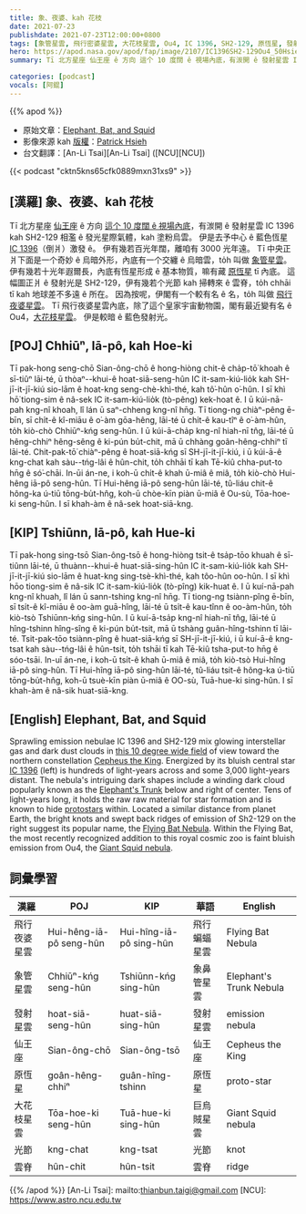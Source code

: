 ```yaml
---
title: 象、夜婆、kah 花枝
date: 2021-07-23
publishdate: 2021-07-23T12:00:00+0800
tags: [象管星雲, 飛行密婆星雲, 大花枝星雲, Ou4, IC 1396, SH2-129, 原恆星, 發射星雲, 仙王座]
hero: https://apod.nasa.gov/apod/fap/image/2107/IC1396SH2-129Ou4_50Hsieh_1024.jpg
summary: Tī 北方星座 仙王座 ê 方向 這个 10 度闊 ê 視場內底，有湠開 ê 發射星雲 IC 1396 kah SH2-129 相濫 ê 發光星際氣體，kah 塗粉烏雲。

categories: [podcast]
vocals: [阿錕]
---
```


{{% apod %}}

- 原始文章：[Elephant, Bat, and Squid](https://apod.nasa.gov/apod/ap210723.html)
- 影像來源 kah [版權][copyright]：[Patrick Hsieh](https://www.astrobin.com/users/FlankerOneTwo/)
- 台文翻譯：[An-Li Tsai][An-Li Tsai] ([NCU][NCU])

{{< podcast "cktn5kns65cfk0889mxn31xs9" >}}

## [漢羅] 象、夜婆、kah 花枝
Tī 北方星座 [仙王座][Cepheus the King] ê 方向 [這个 10 度闊 ê 視場內底][this 10 degree wide field]，有湠開 ê 發射星雲 IC 1396 kah SH2-129 相濫 ê 發光星際氣體，kah 塗粉烏雲。
伊是去予中心 ê 藍色恆星 [IC 1396][IC 1396]（倒爿）激發 ê。
伊有幾若百光年闊，離咱有 3000 光年遠。
Tī 中央正爿下面是一个奇妙 ê 烏暗外形，內底有一个交纏 ê 烏暗雲，to̍h 叫做 [象管星雲][Elephant's Trunk]。
伊有幾若十光年遐爾長，內底有恆星形成 ê 基本物質，嘛有藏 [原恆星][protostars] tī 內底。
這幅圖正爿 ê 發射光是 SH2-129，伊有幾若个光節 kah 掃轉來 ê 雲脊，to̍h chhāi tī kah 地球差不多遠 ê 所在。
因為按呢，伊閣有一个較有名 ê 名，to̍h 叫做 [飛行夜婆星雲][Flying Bat Nebula]。
Tī 飛行夜婆星雲內底，除了這个皇家宇宙動物園，閣有最近變有名 ê Ou4，[大花枝星雲][Giant Squid nebula]。
伊是較暗 ê 藍色發射光。


## [POJ] Chhiūⁿ, Iā-pô, kah Hoe-ki
Tī pak-hong seng-chō Sian-ông-chō ê hong-hiòng chit-ê cha̍p-tō͘ khoah ê sī-tiûⁿ lāi-té, ū thòaⁿ--khui-ê hoat-siā-seng-hûn IC it-sam-kiú-lio̍k kah SH-jī-it-jī-kiú sio-lām ê hoat-kng seng-chè-khì-thé, kah tô͘-hûn o͘-hûn.
I sī khì hō͘ tiong-sim ê nâ-sek IC it-sam-kiú-lio̍k (tò-pêng) kek-hoat ê.
I ū kúi-nā-pah kng-nî khoah, lî lán ū saⁿ-chheng kng-nî hn̄g.
Tī tiong-ng chiàⁿ-pêng ē-bīn, sī chi̍t-ê kî-miāu ê o͘-àm gōa-hêng, lāi-té ū chi̍t-ê kau-tîⁿ ê o͘-àm-hûn, to̍h kiò-chò Chhiūⁿ-kńg seng-hûn.
I ū kúi-ā-cha̍p kng-nî hiah-nī tn̂g, lāi-té ū hêng-chhiⁿ hêng-sêng ê ki-pún bu̍t-chit, mā ū chhàng goân-hêng-chhiⁿ tī lāi-té.
Chit-pak-tō͘ chiàⁿ-pêng ê hoat-siā-kńg sī SH-jī-it-jī-kiú, i ū kúi-ā-ê kng-chat kah sàu--tńg-lâi ê hûn-chit, to̍h chhāi tī kah Tē-kiû chha-put-to hn̄g ê só͘-chāi.
In-ūi án-ne, i koh-ū chi̍t-ê khah ū-miâ ê miâ, to̍h kiò-chò Hui-hêng iā-pô seng-hûn.
Tī Hui-hêng iā-pô seng-hûn lāi-té, tû-liáu chit-ê hông-ka ú-tiū tōng-bu̍t-hn̂g, koh-ū chòe-kīn piàn ū-miâ ê Ou-sù, Tōa-hoe-ki seng-hûn.
I sī khah-àm ê nâ-sek hoat-siā-kng.




## [KIP] Tshiūnn, Iā-pô, kah Hue-ki
Tī pak-hong sing-tsō Sian-ông-tsō ê hong-hiòng tsit-ê tsa̍p-tōo khuah ê sī-tiûnn lāi-té, ū thuànn--khui-ê huat-siā-sing-hûn IC it-sam-kiú-lio̍k kah SH-jī-it-jī-kiú sio-lām ê huat-kng sing-tsè-khì-thé, kah tôo-hûn oo-hûn.
I sī khì hōo tiong-sim ê nâ-sik IC it-sam-kiú-lio̍k (tò-pîng) kik-huat ê.
I ū kuí-nā-pah kng-nî khuah, lî lán ū sann-tshing kng-nî hn̄g.
Tī tiong-ng tsiànn-pîng ē-bīn, sī tsi̍t-ê kî-miāu ê oo-àm guā-hîng, lāi-té ū tsi̍t-ê kau-tînn ê oo-àm-hûn, to̍h kiò-tsò Tshiūnn-kńg sing-hûn.
I ū kuí-ā-tsa̍p kng-nî hiah-nī tn̂g, lāi-té ū hîng-tshinn hîng-sîng ê ki-pún bu̍t-tsit, mā ū tshàng guân-hîng-tshinn tī lāi-té.
Tsit-pak-tōo tsiànn-pîng ê huat-siā-kńg sī SH-jī-it-jī-kiú, i ū kuí-ā-ê kng-tsat kah sàu--tńg-lâi ê hûn-tsit, to̍h tshāi tī kah Tē-kiû tsha-put-to hn̄g ê sóo-tsāi.
In-uī án-ne, i koh-ū tsi̍t-ê khah ū-miâ ê miâ, to̍h kiò-tsò Hui-hîng iā-pô sing-hûn.
Tī Hui-hîng iā-pô sing-hûn lāi-té, tû-liáu tsit-ê hông-ka ú-tiū tōng-bu̍t-hn̂g, koh-ū tsuè-kīn piàn ū-miâ ê OO-sù, Tuā-hue-ki sing-hûn.
I sī khah-àm ê nâ-sik huat-siā-kng.




## [English] Elephant, Bat, and Squid
Sprawling emission nebulae IC 1396 and SH2-129 mix glowing interstellar gas and dark dust clouds in [this 10 degree wide field][this 10 degree wide field] of view toward the northern constellation [Cepheus the King][Cepheus the King].
Energized by its bluish central star [IC 1396][IC 1396] (left) is hundreds of light-years across and some 3,000 light-years distant.
The nebula's intriguing dark shapes include a winding dark cloud popularly known as the [Elephant's Trunk][Elephant's Trunk] below and right of center.
Tens of light-years long, it holds the raw raw material for star formation and is known to hide [protostars][protostars] within.
Located a similar distance from planet Earth, the bright knots and swept back ridges of emission of Sh2-129 on the right suggest its popular name, the [Flying Bat Nebula][Flying Bat Nebula].
Within the Flying Bat, the most recently recognized addition to this royal cosmic zoo is faint bluish emission from Ou4, the [Giant Squid nebula][Giant Squid nebula].



## 詞彙學習

|漢羅|POJ|KIP|華語|English|
|-|-|-|-|-|
|飛行夜婆星雲|Hui-hêng-iā-pô seng-hûn|Hui-hîng-iā-pô sing-hûn|飛行蝙蝠星雲|Flying Bat Nebula|
|象管星雲|Chhiūⁿ-kńg seng-hûn|Tshiūnn-kńg sing-hûn|象鼻管星雲|Elephant's Trunk Nebula|
|發射星雲|hoat-siā-seng-hûn|huat-siā-sing-hûn|發射星雲|emission nebula|
|仙王座|Sian-ông-chō|Sian-ông-tsō|仙王座|Cepheus the King|
|原恆星|goân-hêng-chhiⁿ|guân-hîng-tshinn|原恆星|proto-star|
|大花枝星雲|Tōa-hoe-ki seng-hûn|Tuā-hue-ki sing-hûn|巨烏賊星雲|Giant Squid nebula|
|光節|kng-chat|kng-tsat|光節|knot|
|雲脊|hûn-chit|hûn-tsit|雲脊|ridge|

{{% /apod %}}
[An-Li Tsai]: mailto:thianbun.taigi@gmail.com
[NCU]: https://www.astro.ncu.edu.tw

[copyright]: https://apod.nasa.gov/apod/fap/lib/about_apod.html#srapply

[this 10 degree wide field]:https://www.astrobin.com/8y9fnq/
[Cepheus the King]:https://en.wikipedia.org/wiki/Cepheus_(constellation)
[IC 1396]:https://apod.nasa.gov/apod/ap120805.html
[Elephant's Trunk]:https://apod.nasa.gov/apod/ap190816.html
[protostars]:https://www.jpl.nasa.gov/images/multi-wavelength-views-of-protostars-in-ic-1396
[Flying Bat Nebula]:https://apod.nasa.gov/apod/ap201007.html
[Giant Squid nebula]:https://apod.nasa.gov/apod/ap140718.html
